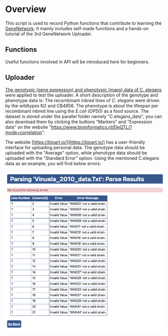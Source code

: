 # Overview

This script is used to record Python functions that contribute to learning the [GeneNetwork](https://genenetwork.org/).  It mainly includes self-made functions and a hands-on tutorial of the 3rd GeneNetwork Uploader.



## Functions

Useful functions involved in API will be introduced here for beginners. 





## Uploader

[The genotypic (gene expression) and phenotypic (maps) data of C. elegans](http://www.genome.org/cgi/doi/10.1101/gr.102160.109) were applied to test the uploader.  A short description of the genotype and phenotype data is: The recombinant inbred lines of *C. elegans* were driven by the wildtypes N2 and CB4856. The phenotype is about the lifespan per recombinant inbred line using the *E.coli (OP50)* as a food source.  The dataset is stored under the parallel folder namely "C.elegans_data", you can also download them by clicking the buttons "Markers" and "Expression data" on the website "https://www.bioinformatics.nl/EleQTL/?mode=correlation".



The website [https://bioart.io/](https://bioart.io/) has a user-friendly interface for uploading personal data. The genotype data should be uploaded with the "Average" option, while phenotype data should be uploaded with the "Standard Error" option. Using the mentioned C.elegans data as an example,  you will find below errors:

![Uploader_C.elegans](images/Uploader_C.elegans.png)

